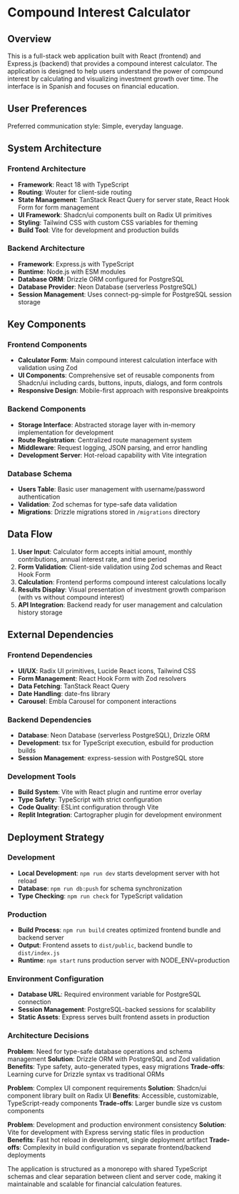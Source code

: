 # Compound Interest Calculator

## Overview

This is a full-stack web application built with React (frontend) and Express.js (backend) that provides a compound interest calculator. The application is designed to help users understand the power of compound interest by calculating and visualizing investment growth over time. The interface is in Spanish and focuses on financial education.

## User Preferences

Preferred communication style: Simple, everyday language.

## System Architecture

### Frontend Architecture
- **Framework**: React 18 with TypeScript
- **Routing**: Wouter for client-side routing
- **State Management**: TanStack React Query for server state, React Hook Form for form management
- **UI Framework**: Shadcn/ui components built on Radix UI primitives
- **Styling**: Tailwind CSS with custom CSS variables for theming
- **Build Tool**: Vite for development and production builds

### Backend Architecture
- **Framework**: Express.js with TypeScript
- **Runtime**: Node.js with ESM modules
- **Database ORM**: Drizzle ORM configured for PostgreSQL
- **Database Provider**: Neon Database (serverless PostgreSQL)
- **Session Management**: Uses connect-pg-simple for PostgreSQL session storage

## Key Components

### Frontend Components
- **Calculator Form**: Main compound interest calculation interface with validation using Zod
- **UI Components**: Comprehensive set of reusable components from Shadcn/ui including cards, buttons, inputs, dialogs, and form controls
- **Responsive Design**: Mobile-first approach with responsive breakpoints

### Backend Components
- **Storage Interface**: Abstracted storage layer with in-memory implementation for development
- **Route Registration**: Centralized route management system
- **Middleware**: Request logging, JSON parsing, and error handling
- **Development Server**: Hot-reload capability with Vite integration

### Database Schema
- **Users Table**: Basic user management with username/password authentication
- **Validation**: Zod schemas for type-safe data validation
- **Migrations**: Drizzle migrations stored in `/migrations` directory

## Data Flow

1. **User Input**: Calculator form accepts initial amount, monthly contributions, annual interest rate, and time period
2. **Form Validation**: Client-side validation using Zod schemas and React Hook Form
3. **Calculation**: Frontend performs compound interest calculations locally
4. **Results Display**: Visual presentation of investment growth comparison (with vs without compound interest)
5. **API Integration**: Backend ready for user management and calculation history storage

## External Dependencies

### Frontend Dependencies
- **UI/UX**: Radix UI primitives, Lucide React icons, Tailwind CSS
- **Form Management**: React Hook Form with Zod resolvers
- **Data Fetching**: TanStack React Query
- **Date Handling**: date-fns library
- **Carousel**: Embla Carousel for component interactions

### Backend Dependencies
- **Database**: Neon Database (serverless PostgreSQL), Drizzle ORM
- **Development**: tsx for TypeScript execution, esbuild for production builds
- **Session Management**: express-session with PostgreSQL store

### Development Tools
- **Build System**: Vite with React plugin and runtime error overlay
- **Type Safety**: TypeScript with strict configuration
- **Code Quality**: ESLint configuration through Vite
- **Replit Integration**: Cartographer plugin for development environment

## Deployment Strategy

### Development
- **Local Development**: `npm run dev` starts development server with hot reload
- **Database**: `npm run db:push` for schema synchronization
- **Type Checking**: `npm run check` for TypeScript validation

### Production
- **Build Process**: `npm run build` creates optimized frontend bundle and backend server
- **Output**: Frontend assets to `dist/public`, backend bundle to `dist/index.js`
- **Runtime**: `npm start` runs production server with NODE_ENV=production

### Environment Configuration
- **Database URL**: Required environment variable for PostgreSQL connection
- **Session Management**: PostgreSQL-backed sessions for scalability
- **Static Assets**: Express serves built frontend assets in production

### Architecture Decisions

**Problem**: Need for type-safe database operations and schema management
**Solution**: Drizzle ORM with PostgreSQL and Zod validation
**Benefits**: Type safety, auto-generated types, easy migrations
**Trade-offs**: Learning curve for Drizzle syntax vs traditional ORMs

**Problem**: Complex UI component requirements
**Solution**: Shadcn/ui component library built on Radix UI
**Benefits**: Accessible, customizable, TypeScript-ready components
**Trade-offs**: Larger bundle size vs custom components

**Problem**: Development and production environment consistency
**Solution**: Vite for development with Express serving static files in production
**Benefits**: Fast hot reload in development, single deployment artifact
**Trade-offs**: Complexity in build configuration vs separate frontend/backend deployments

The application is structured as a monorepo with shared TypeScript schemas and clear separation between client and server code, making it maintainable and scalable for financial calculation features.